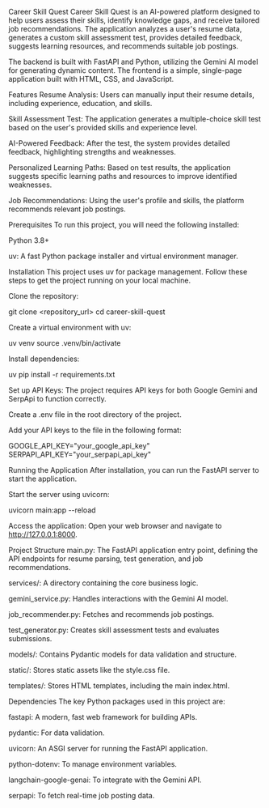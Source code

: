 Career Skill Quest
Career Skill Quest is an AI-powered platform designed to help users assess their skills, identify knowledge gaps, and receive tailored job recommendations. The application analyzes a user's resume data, generates a custom skill assessment test, provides detailed feedback, suggests learning resources, and recommends suitable job postings.

The backend is built with FastAPI and Python, utilizing the Gemini AI model for generating dynamic content. The frontend is a simple, single-page application built with HTML, CSS, and JavaScript.

Features
Resume Analysis: Users can manually input their resume details, including experience, education, and skills.

Skill Assessment Test: The application generates a multiple-choice skill test based on the user's provided skills and experience level.

AI-Powered Feedback: After the test, the system provides detailed feedback, highlighting strengths and weaknesses.

Personalized Learning Paths: Based on test results, the application suggests specific learning paths and resources to improve identified weaknesses.

Job Recommendations: Using the user's profile and skills, the platform recommends relevant job postings.

Prerequisites
To run this project, you will need the following installed:

Python 3.8+

uv: A fast Python package installer and virtual environment manager.

Installation
This project uses uv for package management. Follow these steps to get the project running on your local machine.

Clone the repository:

git clone <repository_url>
cd career-skill-quest

Create a virtual environment with uv:

uv venv
source .venv/bin/activate

Install dependencies:

uv pip install -r requirements.txt

Set up API Keys:
The project requires API keys for both Google Gemini and SerpApi to function correctly.

Create a .env file in the root directory of the project.

Add your API keys to the file in the following format:

GOOGLE_API_KEY="your_google_api_key"
SERPAPI_API_KEY="your_serpapi_api_key"

Running the Application
After installation, you can run the FastAPI server to start the application.

Start the server using uvicorn:

uvicorn main:app --reload

Access the application:
Open your web browser and navigate to http://127.0.0.1:8000.

Project Structure
main.py: The FastAPI application entry point, defining the API endpoints for resume parsing, test generation, and job recommendations.

services/: A directory containing the core business logic.

gemini_service.py: Handles interactions with the Gemini AI model.

job_recommender.py: Fetches and recommends job postings.

test_generator.py: Creates skill assessment tests and evaluates submissions.

models/: Contains Pydantic models for data validation and structure.

static/: Stores static assets like the style.css file.

templates/: Stores HTML templates, including the main index.html.

Dependencies
The key Python packages used in this project are:

fastapi: A modern, fast web framework for building APIs.

pydantic: For data validation.

uvicorn: An ASGI server for running the FastAPI application.

python-dotenv: To manage environment variables.

langchain-google-genai: To integrate with the Gemini API.

serpapi: To fetch real-time job posting data.